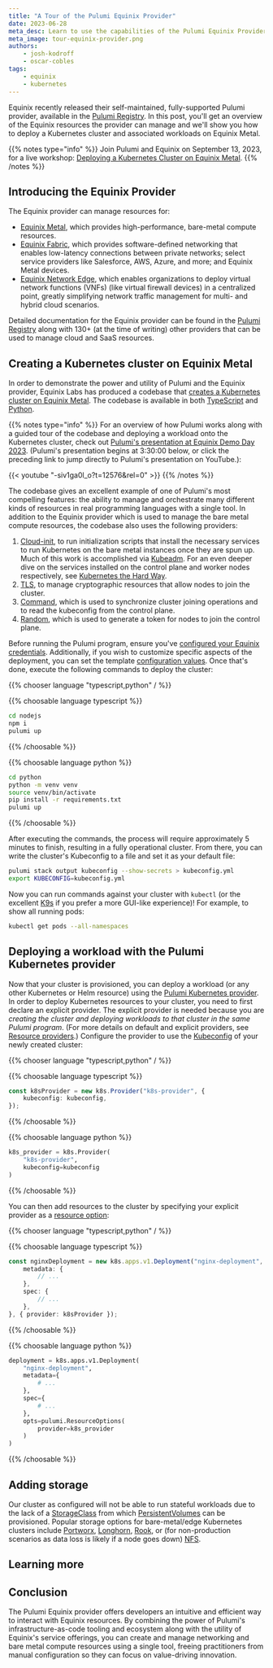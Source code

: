 ```yaml
---
title: "A Tour of the Pulumi Equinix Provider"
date: 2023-06-28
meta_desc: Learn to use the capabilities of the Pulumi Equinix Provider, including how to deploy Kubernetes on Equinix Metal.
meta_image: tour-equinix-provider.png
authors:
    - josh-kodroff
    - oscar-cobles
tags:
    - equinix
    - kubernetes
---
```


Equinix recently released their self-maintained, fully-supported Pulumi provider, available in the [Pulumi Registry](https://www.pulumi.com/registry/packages/equinix/). In this post, you'll get an overview of the Equinix resources the provider can manage and we'll show you how to deploy a Kubernetes cluster and associated workloads on Equinix Metal.

<!--more-->

{{% notes type="info" %}}
Join Pulumi and Equinix on September 13, 2023, for a live workshop: [Deploying a Kubernetes Cluster on Equinix Metal](https://www.pulumi.com/resources/deploying-a-kubernetes-cluster-on-equinix-metal/).
{{% /notes %}}

## Introducing the Equinix Provider

The Equinix provider can manage resources for:

- [Equinix Metal](https://www.equinix.com/products/digital-infrastructure-services/equinix-metal), which provides high-performance, bare-metal compute resources.
- [Equinix Fabric](https://www.equinix.com/products/digital-infrastructure-services/equinix-fabric), which provides software-defined networking that enables low-latency connections between private networks; select service providers like Salesforce, AWS, Azure, and more; and Equinix Metal devices.
- [Equinix Network Edge](https://www.equinix.com/products/digital-infrastructure-services/network-edge), which enables organizations to deploy virtual network functions (VNFs) (like virtual firewall devices) in a centralized point, greatly simplifying network traffic management for multi- and hybrid cloud scenarios.

Detailed documentation for the Equinix provider can be found in the [Pulumi Registry](https://www.pulumi.com/registry/) along with 130+ (at the time of writing) other providers that can be used to manage cloud and SaaS resources.

## Creating a Kubernetes cluster on Equinix Metal

In order to demonstrate the power and utility of Pulumi and the Equinix provider, Equinix Labs has produced a codebase that [creates a Kubernetes cluster on Equinix Metal](https://github.com/equinix-labs/pulumi-equinix-kubernetes-cluster/). The codebase is available in both [TypeScript](https://github.com/equinix-labs/pulumi-equinix-kubernetes-cluster/tree/main/nodejs) and [Python](https://github.com/equinix-labs/pulumi-equinix-kubernetes-cluster/tree/main/python).

{{% notes type="info" %}}
For an overview of how Pulumi works along with a guided tour of the codebase and deploying a workload onto the Kubernetes cluster, check out [Pulumi's presentation at Equinix Demo Day 2023](https://youtu.be/-siv1ga0l_o). (Pulumi's presentation begins at 3:30:00 below, or click the preceding link to jump directly to Pulumi's presentation on YouTube.):

{{< youtube "-siv1ga0l_o?t=12576&rel=0" >}}
{{% /notes %}}

The codebase gives an excellent example of one of Pulumi's most compelling features: the ability to manage and orchestrate many different kinds of resources in real programming languages with a single tool. In addition to the Equinix provider which is used to manage the bare metal compute resources, the codebase also uses the following providers:

1. [Cloud-init](https://www.pulumi.com/registry/packages/cloudinit/), to run initialization scripts that install the necessary services to run Kubernetes on the bare metal instances once they are spun up. Much of this work is accomplished via [Kubeadm](https://kubernetes.io/docs/reference/setup-tools/kubeadm/). For an even deeper dive on the services installed on the control plane and worker nodes respectively, see [Kubernetes the Hard Way](https://github.com/kelseyhightower/kubernetes-the-hard-way).
1. [TLS](https://www.pulumi.com/registry/packages/tls/), to manage cryptographic resources that allow nodes to join the cluster.
1. [Command](https://www.pulumi.com/registry/packages/command/), which is used to synchronize cluster joining operations and to read the kubeconfig from the control plane.
1. [Random](https://www.pulumi.com/registry/packages/random/), which is used to generate a token for nodes to join the control plane.

Before running the Pulumi program, ensure you've [configured your Equinix credentials](https://www.pulumi.com/registry/packages/equinix/installation-configuration/#credentials). Additionally, if you wish to customize specific aspects of the deployment, you can set the template [configuration values](https://github.com/equinix-labs/pulumi-equinix-kubernetes-cluster/#configuration-variables). Once that's done, execute the following commands to deploy the cluster:

{{% chooser language "typescript,python" / %}}

{{% choosable language typescript %}}

```bash
cd nodejs
npm i
pulumi up
```

{{% /choosable %}}

{{% choosable language python %}}

```bash
cd python
python -m venv venv
source venv/bin/activate
pip install -r requirements.txt
pulumi up
```

{{% /choosable %}}

After executing the commands, the process will require approximately 5 minutes to finish, resulting in a fully operational cluster. From there, you can write the cluster's Kubeconfig to a file and set it as your default file:

```bash
pulumi stack output kubeconfig --show-secrets > kubeconfig.yml
export KUBECONFIG=kubeconfig.yml
```

Now you can run commands against your cluster with `kubectl` (or the excellent [K9s](https://k9scli.io/) if you prefer a more GUI-like experience)! For example, to show all running pods:

```bash
kubectl get pods --all-namespaces
```

## Deploying a workload with the Pulumi Kubernetes provider

Now that your cluster is provisioned, you can deploy a workload (or any other Kubernetes or Helm resource) using the [Pulumi Kubernetes provider](https://www.pulumi.com/registry/packages/kubernetes/). In order to deploy Kubernetes resources to your cluster, you need to first declare an explicit provider. The explicit provider is needed because you are _creating the cluster and deploying workloads to that cluster in the same Pulumi program_. (For more details on default and explicit providers, see [Resource providers](https://www.pulumi.com/docs/concepts/resources/providers/).) Configure the provider to use the [Kubeconfig](https://kubernetes.io/docs/concepts/configuration/organize-cluster-access-kubeconfig/) of your newly created cluster:

{{% chooser language "typescript,python" / %}}

{{% choosable language typescript %}}

```typescript
const k8sProvider = new k8s.Provider("k8s-provider", {
    kubeconfig: kubeconfig,
});
```

{{% /choosable %}}

{{% choosable language python %}}

```python
k8s_provider = k8s.Provider(
    "k8s-provider",
    kubeconfig=kubeconfig
)
```

{{% /choosable %}}

You can then add resources to the cluster by specifying your explicit provider as a [resource option](https://www.pulumi.com/docs/concepts/options/):

{{% chooser language "typescript,python" / %}}

{{% choosable language typescript %}}

```typescript
const nginxDeployment = new k8s.apps.v1.Deployment("nginx-deployment", {
    metadata: {
        // ...
    },
    spec: {
        // ...
    },
}, { provider: k8sProvider });
```

{{% /choosable %}}

{{% choosable language python %}}

```python
deployment = k8s.apps.v1.Deployment(
    "nginx-deployment",
    metadata={
        # ...
    },
    spec={
        # ...
    },
    opts=pulumi.ResourceOptions(
        provider=k8s_provider
    )
)
```

{{% /choosable %}}

## Adding storage

Our cluster as configured will not be able to run stateful workloads due to the lack of a [StorageClass](https://kubernetes.io/docs/concepts/storage/storage-classes/) from which [PersistentVolumes](https://kubernetes.io/docs/concepts/storage/persistent-volumes/) can be provisioned. Popular storage options for bare-metal/edge Kubernetes clusters include [Portworx](https://www.purestorage.com/products/cloud-native-applications/portworx.html), [Longhorn](https://longhorn.io/), [Rook](https://rook.io/), or (for non-production scenarios as data loss is likely if a node goes down) [NFS](https://kubernetes.io/docs/concepts/storage/storage-classes/#nfs).

## Learning more

## Conclusion

The Pulumi Equinix provider offers developers an intuitive and efficient way to interact with Equinix resources. By combining the power of Pulumi's infrastructure-as-code tooling and ecosystem along with the utility of Equinix's service offerings, you can create and manage networking and bare metal compute resources using a single tool, freeing practitioners from manual configuration so they can focus on value-driving innovation.
